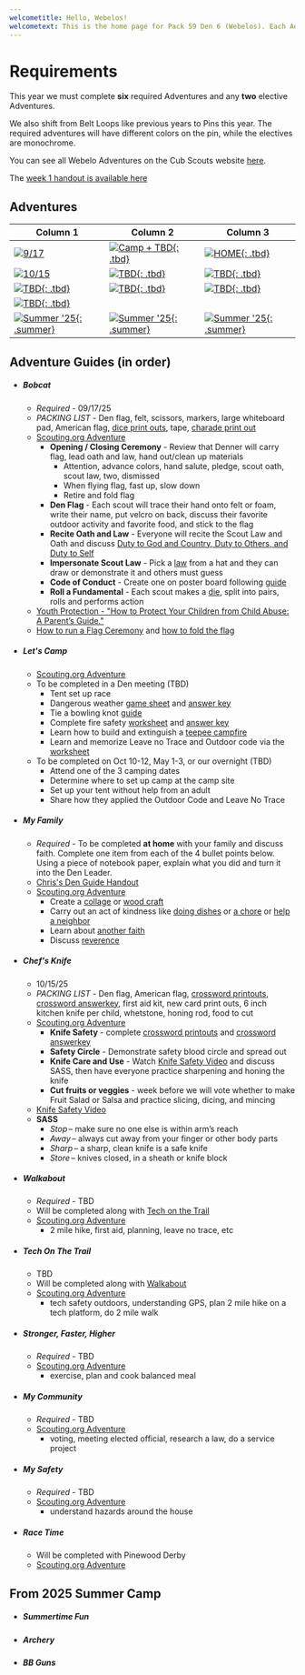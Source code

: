 ```yaml
---
welcometitle: Hello, Webelos!
welcometext: This is the home page for Pack 59 Den 6 (Webelos). Each Adventure below will have Chris's notes on how he conducted the adventure in the Den meeting. If you miss the meeting and are making it up, you can either do the exact same thing, or visit the linked adventure on Scouting.org to see alternate options. There may be other auxiliary materials for each Adventure (videos, printable games, etc) that are also enumerated. 
---
```


# Requirements
This year we must complete **six** required Adventures and any **two** elective Adventures.

We also shift from Belt Loops like previous years to Pins this year. The required adventures will have different colors on the pin, while the electives are monochrome.

You can see all Webelo Adventures on the Cub Scouts website [here](https://www.scouting.org/programs/cub-scouts/adventures/webelos/).

The [week 1 handout is available here](assets/webelos/Week1Info.pdf)

## Adventures

| Column 1                                                                      | Column 2                                                            | Column 3                                                                   |
|-------------------------------------------------------------------------------|---------------------------------------------------------------------|----------------------------------------------------------------------------|
| [![9/17](img/loops/webelos/bobcat.jpg)](#bobcat)                              | [![Camp + TBD](img/loops/webelos/letscamp.jpg){: .tbd}](#lets-camp) | [![HOME](img/loops/webelos/family.jpg){: .tbd}](#my-family)                |
| [![10/15](img/loops/webelos/knife.jpg)](#chefs-knife)                         | [![TBD](img/loops/webelos/walkabout.jpg){: .tbd}](#walkabout)       | [![TBD](img/loops/webelos/techonthetrail.jpg){: .tbd}](#tech-on-the-trail) |
| [![TBD](img/loops/webelos/stronger.jpg){: .tbd}](#stronger-faster-higher)     | [![TBD](img/loops/webelos/racetime.jpg){: .tbd}](#race-time)        | [![TBD](img/loops/webelos/community.jpg){: .tbd}](#my-community)           |
| [![TBD](img/loops/webelos/safety.jpg){: .tbd}](#my-safety)                    |                                                                     |                                                                            |
| [![Summer '25](img/loops/webelos/summertime.jpg){: .summer}](#summertime-fun) | [![Summer '25](img/loops/webelos/archery.jpg){: .summer}](#archery) | [![Summer '25](img/loops/webelos/bb.jpg){: .summer}](#bb-guns)             |

## Adventure Guides (in order)

* ##### Bobcat
    * _Required_ - 09/17/25
    * _PACKING LIST_ - Den flag, felt, scissors, markers, large whiteboard pad, American flag, [dice print outs](https://filestore.scouting.org/filestore/cubscouts/adventure-resources/webelos/Webelos%20Bobcat%206%20Roll%20a%20Cub%20Scout%20Fundamental.pdf), tape, [charade print out](assets/webelos/ScoutLawCharades.pdf)
    * [Scouting.org Adventure](https://www.scouting.org/cub-scout-adventures/bobcat-webelos/)
        * **Opening / Closing Ceremony** - Review that Denner will carry flag, lead oath and law, hand out/clean up materials
            * Attention, advance colors, hand salute, pledge, scout oath, scout law, two, dismissed
            * When flying flag, fast up, slow down
            * Retire and fold flag
        * **Den Flag** -  Each scout will trace their hand onto felt or foam, write their name, put velcro on back, discuss their favorite outdoor activity and favorite food, and stick to the flag
        * **Recite Oath and Law** - Everyone will recite the Scout Law and Oath and discuss [Duty to God and Country, Duty to Others, and Duty to Self](https://www.scouting.org/cub-scout-activities/recite-the-oath-and-law-webelos/)
        * **Impersonate Scout Law** - Pick a [law](assets/webelos/ScoutLawCharades.pdf) from a hat and they can draw or demonstrate it and others must guess
        * **Code of Conduct** - Create one on poster board following [guide](https://www.scouting.org/cub-scout-activities/code-of-conduct-webelos/)
        * **Roll a Fundamental** - Each scout makes a [die](https://filestore.scouting.org/filestore/cubscouts/adventure-resources/webelos/Webelos%20Bobcat%206%20Roll%20a%20Cub%20Scout%20Fundamental.pdf), split into pairs, rolls and performs action
    * [Youth Protection - "How to Protect Your Children from Child Abuse: A Parent’s Guide."](https://filestore.scouting.org/filestore/pdf/100-014_WEB.pdf)
    * [How to run a Flag Ceremony](https://vimeo.com/348611068) and [how to fold the flag](https://scoutlife.org/video-audio/145871/how-to-display-and-fold-the-american-flag/)

* ##### Let's Camp
    * [Scouting.org Adventure](https://www.scouting.org/cub-scout-adventures/lets-camp-webelos/)
    * To be completed in a Den meeting (TBD)
        * Tent set up race
        * Dangerous weather [game sheet](https://filestore.scouting.org/filestore/cubscouts/adventure-resources/webelos/Webelos%20Let%E2%80%99s%20Camp%204%20Weather%20Emergency%20Preparedness%20Drill%20Game.pdf) and [answer key](https://filestore.scouting.org/filestore/cubscouts/adventure-resources/webelos/Webelos%20Let%27s%20Camp%204%20Weather%20and%20Emergency%20Drill%20Key.pdf)
        * Tie a bowling knot [guide](https://filestore.scouting.org/filestore/cubscouts/adventure-resources/webelos/Webelos%20Let%27s%20Camp%205%20Bowline%20Knot.pdf)
        * Complete fire safety [worksheet](https://filestore.scouting.org/filestore/cubscouts/adventure-resources/webelos/Webelos%20Let%E2%80%99s%20Camp%206%20Campfire%20Safety.pdf) and [answer key](https://filestore.scouting.org/filestore/cubscouts/adventure-resources/webelos/Webelos%20Let%E2%80%99s%20Camp%206%20Campfire%20Safety%20Key.pdf)
        * Learn how to build and extinguish a [teepee campfire](https://www.scouting.org/cub-scout-activities/build-a-fire/)
        * Learn and memorize Leave no Trace and Outdoor code via the [worksheet](https://filestore.scouting.org/filestore/cubscouts/adventure-resources/webelos/Webelos%20Let%E2%80%99s%20Camp%208%20Memorize%20LNT%20and%20Outdoor%20Code.pdf)
    * To be completed on Oct 10-12, May 1-3, or our overnight (TBD)
        * Attend one of the 3 camping dates
        * Determine where to set up camp at the camp site
        * Set up your tent without help from an adult
        * Share how they applied the Outdoor Code and Leave No Trace

* ##### My Family
    * _Required_ - To be completed **at home** with your family and discuss faith. Complete one item from each of the 4 bullet points below. Using a piece of notebook paper, explain what you did and turn it into the Den Leader.
    * [Chris's Den Guide Handout](assets/webelos/MyFamily.pdf)
    * [Scouting.org Adventure](https://www.scouting.org/cub-scout-adventures/my-family/)
        * Create a [collage](https://www.scouting.org/cub-scout-activities/multimedia-collage/) or [wood craft](https://www.scouting.org/cub-scout-activities/wood-crafting/)
        * Carry out an act of kindness like [doing dishes](https://www.scouting.org/cub-scout-activities/a-dish-of-kindness/) or [a chore](https://www.scouting.org/cub-scout-activities/helping-hands/) or [help a neighbor](https://www.scouting.org/cub-scout-activities/neighborly-kindness/)
        * Learn about [another faith](https://www.scouting.org/cub-scout-activities/exploring-faith/)
        * Discuss [reverence](https://www.scouting.org/cub-scout-activities/reverence-reflection/)

* ##### Chef's Knife
    * 10/15/25
    * _PACKING LIST_ - Den flag, American flag, [crossword printouts](https://filestore.scouting.org/filestore/cubscouts/adventure-resources/webelos/Webelos%20Chef%27s%20Knife%201%20Webelos%20Knife%20Safety%20Rules%20Crossword.pdf), [crossword answerkey](https://filestore.scouting.org/filestore/cubscouts/adventure-resources/webelos/Webelos%20Chef%27s%20Knife%201%20Webelos%20Knife%20Safety%20Rules%20Crossword%20Key.pdf), first aid kit, new card print outs, 6 inch kitchen knife per child, whetstone, honing rod, food to cut
    * [Scouting.org Adventure](https://www.scouting.org/cub-scout-adventures/chefs-knife/)
        * **Knife Safety** - complete  [crossword printouts](https://filestore.scouting.org/filestore/cubscouts/adventure-resources/webelos/Webelos%20Chef%27s%20Knife%201%20Webelos%20Knife%20Safety%20Rules%20Crossword.pdf) and [crossword answerkey](https://filestore.scouting.org/filestore/cubscouts/adventure-resources/webelos/Webelos%20Chef%27s%20Knife%201%20Webelos%20Knife%20Safety%20Rules%20Crossword%20Key.pdf)
        * **Safety Circle** - Demonstrate safety blood circle and spread out
        * **Knife Care and Use** - Watch [Knife Safety Video](https://vimeo.com/948326811) and discuss SASS, then have everyone practice sharpening and honing the knife
        * **Cut fruits or veggies** - week before we will vote whether to make Fruit Salad or Salsa and practice slicing, dicing, and mincing 
    * [Knife Safety Video](https://vimeo.com/948326811)
    * **SASS**
        * _Stop_ – make sure no one else is within arm’s reach 
        * _Away_ – always cut away from your finger or other body parts 
        * _Sharp_ – a sharp, clean knife is a safe knife 
        * _Store_ – knives closed, in a sheath or knife block 

* ##### Walkabout
    * _Required_ - TBD
    * Will be completed along with [Tech on the Trail](#tech-on-the-trail)
    * [Scouting.org Adventure](https://www.scouting.org/cub-scout-adventures/webelos-walkabout/)
        * 2 mile hike, first aid, planning, leave no trace, etc

* ##### Tech On The Trail
    * TBD
    * Will be completed along with [Walkabout](#walkabout)
    * [Scouting.org Adventure](https://www.scouting.org/cub-scout-adventures/tech-on-the-trail/)
        * tech safety outdoors, understanding GPS, plan 2 mile hike on a tech platform, do 2 mile walk

* ##### Stronger, Faster, Higher
    * _Required_ - TBD
    * [Scouting.org Adventure](https://www.scouting.org/cub-scout-adventures/stronger-faster-higher/)
        * exercise, plan and cook balanced meal

* ##### My Community
    * _Required_ - TBD
    * [Scouting.org Adventure](https://www.scouting.org/cub-scout-adventures/my-community/)
        * voting, meeting elected official, research a law, do a service project

* ##### My Safety
    * _Required_ - TBD
    * [Scouting.org Adventure](https://www.scouting.org/cub-scout-adventures/my-safety/)
        * understand hazards around the house

* ##### Race Time
    * Will be completed with Pinewood Derby
    * [Scouting.org Adventure](https://www.scouting.org/cub-scout-adventures/race-time-webelos/)

## From 2025 Summer Camp

* ##### Summertime Fun
* ##### Archery
* ##### BB Guns